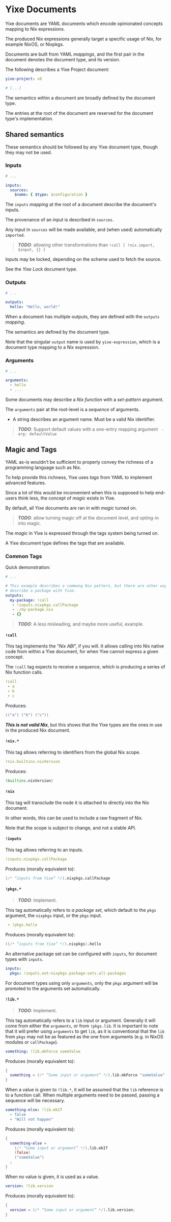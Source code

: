 Yixe Documents
==============

Yixe documents are YAML documents which encode opinionated concepts mapping to Nix expressions.

The produced Nix expressions generally target a specific usage of Nix, for example NixOS, or Nixpkgs.

Documents are built from YAML *mappings*, and the first pair in the document denotes the document type, and its version.

The following describes a Yixe Project document:

```yaml
yixe-project: v0

# [...]
```

The semantics within a document are broadly defined by the document type.

The entries at the root of the document are reserved for the document type's implementation.


Shared semantics
----------------

These semantics should be followed by any Yixe document type, though they may not be used.

### Inputs

```yaml
# ...

inputs:
  sources:
    $name: { $type: $configuration }
```

The `inputs` *mapping* at the root of a document describe the document's inputs.

The provenance of an input is described in `sources`.

Any input in `sources` will be made available, and (when used) automatically `imported`.

> ***TODO***: allowing other transformations than `!call [ !nix.import, $input, {} ]`

Inputs may be locked, depending on the scheme used to fetch the source.

See the *Yixe Lock* document type.


### Outputs

```yaml
# ...

outputs:
  hello: "Hello, world!"
```

When a document has multiple outputs, they are defined with the `outputs` *mapping*.

The semantics are defined by the document type.

Note that the singular `output` name is used by `yixe-expression`, which is a document type mapping to a Nix expression.


### Arguments

```yaml
# ...

arguments:
  - hello
  - ...
```

Some documents may describe a *Nix function* with a *set-pattern* argument.

The `arguments` pair at the root-level is a *sequence* of arguments.

 - A string describes an argument name. Must be a valid Nix identifier.

> ***TODO***: Support default values with a one-entry mapping argument ` - arg: defaultValue`


Magic and Tags
--------------

YAML as-is wouldn't be sufficient to properly convey the richness of a programming language such as Nix.

To help provide this richness, Yixe uses *tags* from YAML to implement advanced features.

Since a lot of this would be inconvenient when this is supposed to help end-users think less, the concept of *magic* exists in Yixe.

By default, all Yixe documents are ran in with *magic* turned on.

> ***TODO***: allow turning magic off at the document level, and opting-in into magic.

The *magic* in Yixe is expressed through the tags system being turned on.

A Yixe document type defines the tags that are available.


### Common Tags

Quick demonstration:

```yaml
# ...

# This example describes a commong Nix pattern, but there are other ways to
# describe a package with Yixe.
outputs:
  my-package: !call
   - !inputs.nixpkgs.callPackage
   - ./my-package.nix
   - {}
```

> ***TODO***: A less misleading, and maybe more useful, example.


#### `!call`

This tag implements the “*Nix ABI*”, if you will.
It allows calling into Nix native code from within a Yixe document, for when Yixe cannot express a given concept.

The `!call` tag expects to receive a sequence, which is producing a series of Nix function calls.

```yaml
!call
 - a
 - b
 - c
```

Produces:

```nix
(("a") ("b") ("c"))
```

***This is not valid Nix***, but this shows that the Yixe types are the ones in use in the produced Nix document.


#### `!nix.*`

This tag allows referring to identifiers from the global Nix scope.

```yaml
!nix.builtins.nixVersion
```

Produces:

```nix
(builtins.nixVersion)
```


#### `!nix`

This tag will transclude the node it is attached to directly into the Nix document.

In other words, this can be used to include a raw fragment of Nix.

Note that the scope is subject to change, and not a stable API.


#### `!inputs`

This tag allows referring to an inputs.

```yaml
!inputs.nixpkgs.callPackage
```

Produces (morally equivalent to):

```nix
(/* “inputs from Yixe” */).nixpkgs.callPackage
```


#### `!pkgs.*`

> ***TODO***: Implement.

This tag automatically refers to *a package set*, which default to the `pkgs` argument, the `nixpkgs` input, or the `pkgs` input.

```yaml
 - !pkgs.hello
```

Produces (morally equivalent to):

```nix
((/* “inputs from Yixe” */).nixpkgs).hello
```

An alternative package set can be configured with `inputs`, for document types with `inputs`.

```yaml
inputs:
  pkgs: !inputs.not-nixpkgs.package-sets.all-packages
```

For document types using only `arguments`, only the `pkgs` argument will be promoted to the arguments set automatically.


#### `!lib.*`

> ***TODO***: Implement.

This tag automatically refers to a `lib` input or argument.
Generally it will come from either the `arguments`, or from `!pkgs.lib`.
It is important to note that it will prefer using `arguments` to get `lib`, as it is conventional that the `lib` from `pkgs` may not be as featured as the one from arguments (e.g. in NixOS modules or `callPackage`).

```yaml
something: !lib.mkForce someValue
```

Produces (morally equivalent to):

```nix
{
  something = (/* “Some input or argument” */).lib.mkForce "someValue";
}
```

When a value is given to `!lib.*`, it will be assumed that the `lib` reference is to a function call.
When multiple arguments need to be passed, passing a sequence will be necessary.

```yaml
something-else: !lib.mkIf
  - false
  - "Will not happen"
```

Produces (morally equivalent to):

```nix
{
  something-else =
    (/* “Some input or argument” */).lib.mkIf
    (false)
    ("someValue")
  ;
}
```

When no value is given, it is used as a value.

```yaml
version: !lib.version
```

Produces (morally equivalent to):

```nix
{
  version = (/* “Some input or argument” */).lib.version;
}
```
